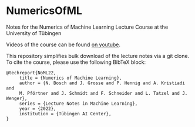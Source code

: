 # NumericsOfML
Notes for the Numerics of Machine Learning Lecture Course at the University of Tübingen

Videos of the course can be found [on youtube](https://youtube.com/playlist?list=PL05umP7R6ij2lwDdj7IkuHoP9vHlEcH0s).

This repository simplifies bulk download of the lecture notes via a git clone. To cite the course, please use the following BibTeX block:

```
@techreport{NoML22,
     title = {Numerics of Machine Learning},
     author = {N. Bosch and J. Grosse and P. Hennig and A. Kristiadi and
     M. Pförtner and J. Schmidt and F. Schneider and L. Tatzel and J. Wenger},     
     series = {Lecture Notes in Machine Learning},     
     year = {2022},
     institution = {Tübingen AI Center},
}
```
